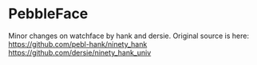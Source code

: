 PebbleFace
==========
Minor changes on watchface by hank and dersie. 
Original source is here:
https://github.com/pebl-hank/ninety_hank
https://github.com/dersie/ninety_hank_univ

